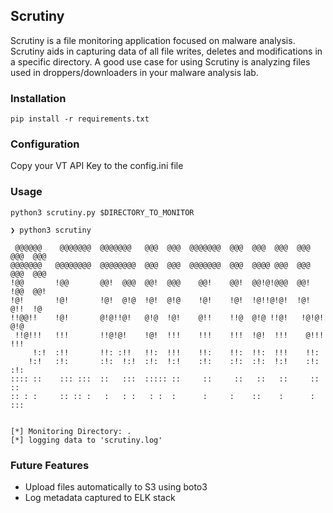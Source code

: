 ## Scrutiny
Scrutiny is a file monitoring application focused on malware analysis. Scrutiny aids in capturing data of all file writes, deletes and modifications in a specific directory. 
A good use case for using Scrutiny is analyzing files used in droppers/downloaders in your malware analysis lab.

### Installation
```pip install -r requirements.txt```

### Configuration
Copy your VT API Key to the config.ini file

### Usage
```python3 scrutiny.py $DIRECTORY_TO_MONITOR```

~~~
❯ python3 scrutiny

 @@@@@@    @@@@@@@  @@@@@@@   @@@  @@@  @@@@@@@  @@@  @@@  @@@  @@@ @@@  @@@
@@@@@@@   @@@@@@@@  @@@@@@@@  @@@  @@@  @@@@@@@  @@@  @@@@ @@@  @@@ @@@  @@@
!@@       !@@       @@!  @@@  @@!  @@@    @@!    @@!  @@!@!@@@  @@! !@@  @@!
!@!       !@!       !@!  @!@  !@!  @!@    !@!    !@!  !@!!@!@!  !@! @!!  !@
!!@@!!    !@!       @!@!!@!   @!@  !@!    @!!    !!@  @!@ !!@!   !@!@!   @!@
 !!@!!!   !!!       !!@!@!    !@!  !!!    !!!    !!!  !@!  !!!    @!!!   !!!
     !:!  :!!       !!: :!!   !!:  !!!    !!:    !!:  !!:  !!!    !!:
    !:!   :!:       :!:  !:!  :!:  !:!    :!:    :!:  :!:  !:!    :!:    :!:
:::: ::    ::: :::  ::   :::  ::::: ::     ::     ::   ::   ::     ::     ::
:: : :     :: :: :   :   : :   : :  :      :     :    ::    :      :     :::


[*] Monitoring Directory: .
[*] logging data to 'scrutiny.log'
~~~

### Future Features
- Upload files automatically to S3 using boto3
- Log metadata captured to ELK stack
